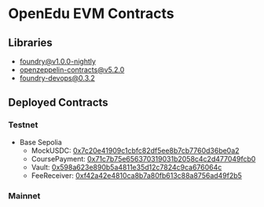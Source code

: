 # OpenEdu EVM Contracts

## Libraries
- foundry@v1.0.0-nightly
- openzeppelin-contracts@v5.2.0
- foundry-devops@0.3.2

## Deployed Contracts
### Testnet
- Base Sepolia
  - MockUSDC: [0x7c20e41909c1cbfc82df5ee8b7cb7760d36be0a2](https://sepolia.basescan.org/address/0x7c20e41909c1cbfc82df5ee8b7cb7760d36be0a2)
  - CoursePayment: [0x71c7b75e656370319031b2058c4c2d477049fcb0](https://sepolia.basescan.org/address/0x71c7b75e656370319031b2058c4c2d477049fcb0)
  - Vault: [0x598a623e890b5a4811e35d12c7824c9ca676064c](https://sepolia.basescan.org/address/0x598a623e890b5a4811e35d12c7824c9ca676064c)
  - FeeReceiver: [0xf42a42e4810ca8b7a80fb613c88a8756ad49f2b5](https://sepolia.basescan.org/address/0xf42a42e4810ca8b7a80fb613c88a8756ad49f2b5)
### Mainnet